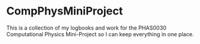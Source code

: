 # CompPhysMiniProject
This is a collection of my logbooks and work for the PHAS0030 Computational Physics Mini-Project so I can keep everything in one place.
